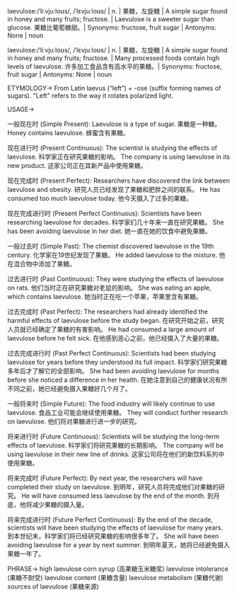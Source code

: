 laevulose:/ˈliːvjuːloʊs/, /ˈlɛvjuːloʊs/ | n. | 果糖，左旋糖 | A simple sugar found in honey and many fruits; fructose. |  Laevulose is a sweeter sugar than glucose. 果糖比葡萄糖甜。| Synonyms: fructose, fruit sugar | Antonyms: None | noun


laevulose:/ˈliːvjuːloʊs/, /ˈlɛvjuːloʊs/ | n. | 果糖，左旋糖 | A simple sugar found in honey and many fruits; fructose. | Many processed foods contain high levels of laevulose. 许多加工食品含有高水平的果糖。| Synonyms: fructose, fruit sugar | Antonyms: None | noun


ETYMOLOGY->
From Latin laevus (“left”) + -ose (suffix forming names of sugars).  "Left" refers to the way it rotates polarized light.

USAGE->

一般现在时 (Simple Present):
Laevulose is a type of sugar. 果糖是一种糖。
Honey contains laevulose. 蜂蜜含有果糖。

现在进行时 (Present Continuous):
The scientist is studying the effects of laevulose. 科学家正在研究果糖的影响。
The company is using laevulose in its new product. 这家公司正在其新产品中使用果糖。

现在完成时 (Present Perfect):
Researchers have discovered the link between laevulose and obesity. 研究人员已经发现了果糖和肥胖之间的联系。
He has consumed too much laevulose today. 他今天摄入了过多的果糖。

现在完成进行时 (Present Perfect Continuous):
Scientists have been researching laevulose for decades. 科学家们几十年来一直在研究果糖。
She has been avoiding laevulose in her diet. 她一直在她的饮食中避免果糖。

一般过去时 (Simple Past):
The chemist discovered laevulose in the 19th century.  化学家在19世纪发现了果糖。
He added laevulose to the mixture. 他在混合物中添加了果糖。

过去进行时 (Past Continuous):
They were studying the effects of laevulose on rats. 他们当时正在研究果糖对老鼠的影响。
She was eating an apple, which contains laevulose. 她当时正在吃一个苹果，苹果里含有果糖。


过去完成时 (Past Perfect):
The researchers had already identified the harmful effects of laevulose before the study began. 在研究开始之前，研究人员就已经确定了果糖的有害影响。
He had consumed a large amount of laevulose before he felt sick.  在他感到恶心之前，他已经摄入了大量的果糖。

过去完成进行时 (Past Perfect Continuous):
Scientists had been studying laevulose for years before they understood its full impact.  科学家们研究果糖多年后才了解它的全部影响。
She had been avoiding laevulose for months before she noticed a difference in her health. 在她注意到自己的健康状况有所不同之前，她已经避免摄入果糖好几个月了。

一般将来时 (Simple Future):
The food industry will likely continue to use laevulose. 食品工业可能会继续使用果糖。
They will conduct further research on laevulose. 他们将对果糖进行进一步的研究。

将来进行时 (Future Continuous):
Scientists will be studying the long-term effects of laevulose. 科学家们将研究果糖的长期影响。
The company will be using laevulose in their new line of drinks. 这家公司将在他们的新饮料系列中使用果糖。

将来完成时 (Future Perfect):
By next year, the researchers will have completed their study on laevulose. 到明年，研究人员将完成他们对果糖的研究。
He will have consumed less laevulose by the end of the month.  到月底，他将减少果糖的摄入量。

将来完成进行时 (Future Perfect Continuous):
By the end of the decade, scientists will have been studying the effects of laevulose for many years. 到本世纪末，科学家们将已经研究果糖的影响很多年了。
She will have been avoiding laevulose for a year by next summer.  到明年夏天，她将已经避免摄入果糖一年了。


PHRASE->
high laevulose corn syrup (高果糖玉米糖浆)
laevulose intolerance (果糖不耐受)
laevulose content (果糖含量)
laevulose metabolism (果糖代谢)
sources of laevulose (果糖来源)
